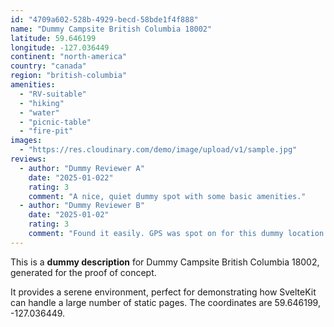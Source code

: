 ```yaml
---
id: "4709a602-528b-4929-becd-58bde1f4f888"
name: "Dummy Campsite British Columbia 18002"
latitude: 59.646199
longitude: -127.036449
continent: "north-america"
country: "canada"
region: "british-columbia"
amenities:
  - "RV-suitable"
  - "hiking"
  - "water"
  - "picnic-table"
  - "fire-pit"
images:
  - "https://res.cloudinary.com/demo/image/upload/v1/sample.jpg"
reviews:
  - author: "Dummy Reviewer A"
    date: "2025-01-022"
    rating: 3
    comment: "A nice, quiet dummy spot with some basic amenities."
  - author: "Dummy Reviewer B"
    date: "2025-01-02"
    rating: 3
    comment: "Found it easily. GPS was spot on for this dummy location."
---
```


This is a **dummy description** for Dummy Campsite British Columbia 18002, generated for the proof of concept.

It provides a serene environment, perfect for demonstrating how SvelteKit can handle a large number of static pages. The coordinates are 59.646199, -127.036449.
